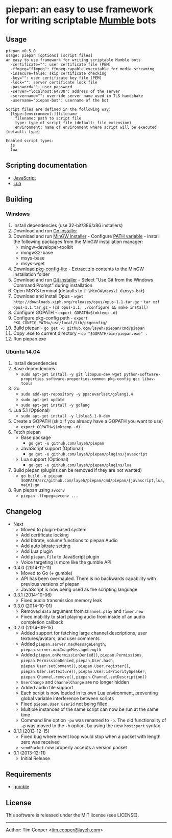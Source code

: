 # piepan: an easy to use framework for writing scriptable [Mumble](http://mumble.sourceforge.net/) bots

## Usage

    piepan v0.5.0
    usage: piepan [options] [script files]
    an easy to use framework for writing scriptable Mumble bots
      -certificate="": user certificate file (PEM)
      -ffmpeg="ffmpeg": ffmpeg-capable executable for media streaming
      -insecure=false: skip certificate checking
      -key="": user certificate key file (PEM)
      -lock="": server certificate lock file
      -password="": user password
      -server="localhost:64738": address of the server
      -servername="": override server name used in TLS handshake
      -username="piepan-bot": username of the bot

    Script files are defined in the following way:
      [type:[environment:]]filename
        filename: path to script file
        type: type of script file (default: file extension)
        environment: name of environment where script will be executed (default: type)

    Enabled script types:
      js
      lua

## Scripting documentation

- [JavaScript](https://github.com/layeh/piepan/blob/master/plugins/javascript/README.md)
- [Lua](https://github.com/layeh/piepan/blob/master/plugins/lua/README.md)

## Building

### Windows

1. Install dependencies (use 32-bit/386/x86 installers)
  1. Download and run [Go installer](https://golang.org/dl/)
  2. Download and run [MinGW installer](http://www.mingw.org/)
    - Configure [PATH variable](http://www.mingw.org/wiki/getting_started#toc7)
    - Install the following packages from the MinGW installation manager:
      - mingw-developer-toolkit
      - mingw32-base
      - msys-base
      - msys-wget
  3. Download [pkg-config-lite](http://sourceforge.net/projects/pkgconfiglite/)
    - Extract zip contents to the MinGW installation folder
  4. Download and run [Git installer](http://git-scm.com/download/win)
    - Select "Use Git from the Windows Command Prompt" during installation
2. Open MSYS terminal (defaults to `C:\MinGW\msys\1.0\msys.bat`)
  1. Download and install Opus
    - `wget http://downloads.xiph.org/releases/opus/opus-1.1.tar.gz`
    - `tar xzf opus-1.1.tar.gz`
    - `(cd opus-1.1; ./configure && make install)`
  2. Configure GOPATH
    - `export GOPATH=$(mktemp -d)`
  3. Configure pkg-config path
    - `export PKG_CONFIG_PATH=/usr/local/lib/pkgconfig/`
  4. Build piepan
    - `go get -u github.com/layeh/piepan/cmd/piepan`
  5. Copy .exe to current directory
    - `cp "$GOPATH/bin/piepan.exe" .`
  6. Run piepan.exe

### Ubuntu 14.04

1. Install dependencies
  1. Base dependencies
      - `sudo apt-get install -y git libopus-dev wget python-software-properties software-properties-common pkg-config gcc libav-tools`
  2. Go
      - `sudo add-apt-repository -y ppa:evarlast/golang1.4`
      - `sudo apt-get update`
      - `sudo apt-get install -y golang`
  3. Lua 5.1 (Optional)
      - `sudo apt-get install -y liblua5.1-0-dev`
2. Create a GOPATH (skip if you already have a GOPATH you want to use)
    - `export GOPATH=$(mktemp -d)`
3. Fetch piepan
    - Base package
        - `go get -u github.com/layeh/piepan`
    - JavaScript support (Optional)
        - `go get -u github.com/layeh/piepan/plugins/javascript`
    - Lua support (Optional)
        - `go get -u github.com/layeh/piepan/plugins/lua`
4. Build piepan (plugins can be removed if they are not wanted)
    - `go build -o piepan $GOPATH/src/github.com/layeh/piepan/cmd/piepan/{javascript,lua,main}.go`
5. Run piepan using `avconv`
    - `piepan -ffmpeg=avconv ...`

## Changelog

- Next
    - Moved to plugin-based system
    - Add certificate locking
    - Add bitrate, volume functions to piepan.Audio
    - Add auto bitrate setting
    - Add Lua plugin
    - Add `piepan.File` to JavaScript plugin
    - Voice targeting is more like the gumble API
- 0.4.0 (2014-12-11)
    - Moved to Go (+ gumble)
    - API has been overhauled. There is no backwards capability with previous versions of piepan
    - JavaScript is now being used as the scripting language
- 0.3.1 (2014-10-06)
    - Fixed audio transmission memory leak
- 0.3.0 (2014-10-01)
    - Removed `data` argument from `Channel.play` and `Timer.new`
    - Fixed inability to start playing audio from inside of an audio completion callback
- 0.2.0 (2014-09-15)
    - Added support for fetching large channel descriptions, user textures/avatars, and user comments
    - Added `piepan.server.maxMessageLength`, `piepan.server.maxImageMessageLength`
    - Added `piepan.onPermissionDenied()`, `piepan.Permissions`, `piepan.PermissionDenied`, `piepan.User.hash`, `piepan.User.setComment()`, `piepan.User.register()`, `piepan.User.setTexture()`, `piepan.User.isPrioritySpeaker`, `piepan.Channel.remove()`, `piepan.Channel.setDescription()`
    - `UserChange` and `ChannelChange` are no longer hidden
    - Added audio file support
    - Each script is now loaded in its own Lua environment, preventing global variable interference between scripts
    - Fixed `piepan.User.userId` not being filled
    - Multiple instances of the same script can now be run at the same time
    - Command line option `-pw` was renamed to `-p`. The old functionality of `-p` was moved to the `-h` option, by using the new `host:port` syntax
- 0.1.1 (2013-12-15)
    - Fixed bug where event loop would stop when a packet with length zero was received
    - `sendPacket` now properly accepts a version packet
- 0.1 (2013-12-11)
    - Initial Release

## Requirements

- [gumble](https://github.com/bontibon/gumble/tree/master/gumble)

## License

This software is released under the MIT license (see LICENSE).

---

Author: Tim Cooper <<tim.cooper@layeh.com>>
